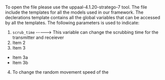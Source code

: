 To open the file please use the uppaal-4.1.20-stratego-7 tool. 
The file include the templates for all the models used in our framework. 
The declerations template contains all the global variables that can be accessed by all the templates. The following parameters is used to indicate:
1. 	`scrub_time` -----> This variable can change the scrubbing time for the transmitter and receiever
2. Item 2
3. Item 3
 * Item 3a
 * Item 3b
4. To change the random movement speed of the
